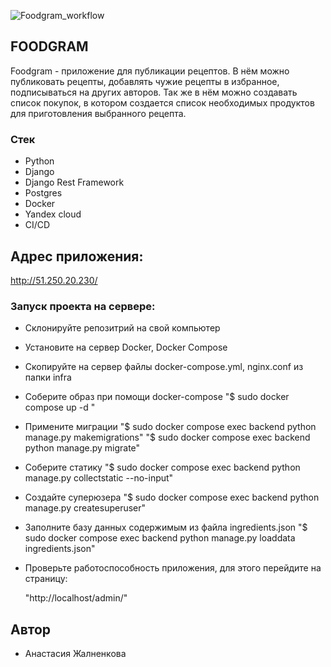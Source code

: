 ![Foodgram_workflow](https://github.com/xHYSTERIAx/foodgram-project-react/workflows/main.yml/badge.svg)


## FOODGRAM 
Foodgram - приложение для публикации рецептов. В нём можно публиковать рецепты, добавлять чужие рецепты в избранное, подписываться на других авторов. Так же в нём можно создавать список покупок, в котором создается список необходимых продуктов для приготовления выбранного рецепта.

### Стек
- Python
- Django
- Django Rest Framework
- Postgres
- Docker
- Yandex cloud
- CI/CD

## Адрес приложения:
http://51.250.20.230/

### Запуск проекта на сервере:
- Склонируйте репозитрий на свой компьютер

- Установите на сервер Docker, Docker Compose

- Скопируйте на сервер файлы docker-compose.yml, nginx.conf из папки infra

- Cоберите образ при помощи docker-compose
    "$ sudo docker compose up -d "

- Примените миграции
    "$ sudo docker compose exec backend python manage.py makemigrations"
    "$ sudo docker compose exec backend python manage.py migrate"

- Соберите статику
    "$ sudo docker compose exec backend python manage.py collectstatic --no-input"

- Cоздайте суперюзера
    "$ sudo docker compose exec backend python manage.py createsuperuser"

- Заполните базу данных содержимым из файла ingredients.json
    "$ sudo docker compose exec backend python manage.py loaddata ingredients.json"
- Проверьте работоспособность приложения, для этого перейдите на страницу:

    "http://localhost/admin/"
 


 ## Автор
   - Анастасия Жалненкова
